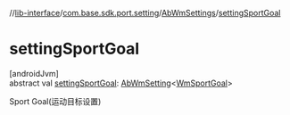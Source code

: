 //[lib-interface](../../../index.md)/[com.base.sdk.port.setting](../index.md)/[AbWmSettings](index.md)/[settingSportGoal](setting-sport-goal.md)

# settingSportGoal

[androidJvm]\
abstract val [settingSportGoal](setting-sport-goal.md): [AbWmSetting](../-ab-wm-setting/index.md)&lt;[WmSportGoal](../../com.base.sdk.entity.settings/-wm-sport-goal/index.md)&gt;

Sport Goal(运动目标设置)
